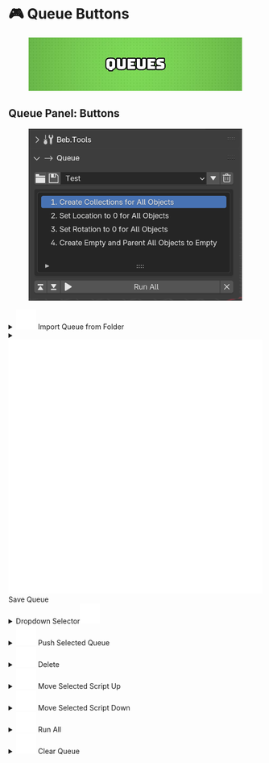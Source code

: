 # 🎮 Queue Buttons

<figure><img src="../../.gitbook/assets/QUEUES (1).jpg" alt=""><figcaption></figcaption></figure>

## Queue Panel: Buttons

<figure><img src="../../.gitbook/assets/image.png" alt=""><figcaption></figcaption></figure>

<details>

<summary><img src="../../.gitbook/assets/file_folder (1) (1).svg" alt="" data-size="line"> Import Queue from Folder</summary>

Imported a previously saved list of scripts to run!

</details>

<details>

<summary><img src="../../.gitbook/assets/blender_icon_file_tick.svg" alt="" data-size="line"> Save Queue</summary>

Saves the contents of the Queue to a .txt file within the Blender Addon.\
\
Useful for future sessions.

</details>

<details>

<summary>Dropdown Selector<img src="../../.gitbook/assets/tria_down.svg" alt="" data-size="line"></summary>

View your previously saved queues and pick one to load!

</details>

<details>

<summary><img src="../../.gitbook/assets/tria_down.svg" alt="" data-size="line"> Push Selected Queue</summary>

Loads the list of scripts from the Queue you picked in the dropdown into the Queue System.

</details>

<details>

<summary><img src="../../.gitbook/assets/trash.svg" alt="" data-size="line"> Delete</summary>

Throws away a previously saved Queue you no longer need!\
\
This actually deletes the file. Be careful.

</details>

<details>

<summary><img src="../../.gitbook/assets/tria_up_bar.svg" alt="" data-size="line"> Move Selected Script Up</summary>

Moves the selected script higher in your run list!

</details>

<details>

<summary><img src="../../.gitbook/assets/tria_down_bar.svg" alt="" data-size="line"> Move Selected Script Down</summary>

Moves the selected script lower in your run list!

</details>

<details>

<summary><img src="../../.gitbook/assets/play (1).svg" alt="" data-size="line"> Run All</summary>

Runs all scripts in your Queue Systems list, one by one, in order.

</details>

<details>

<summary><img src="../../.gitbook/assets/x.svg" alt="" data-size="line"> Clear Queue</summary>

Wipes the Queue System clean to start again.\
\
This is safe, this is not a delete features, its a clear list feature.

</details>
